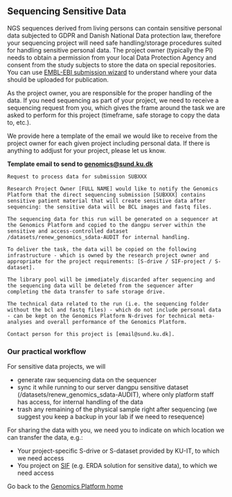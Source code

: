 ## Sequencing Sensitive Data


NGS sequences derived from living persons can contain sensitive personal data subjected to GDPR and Danish National Data protection law, therefore your sequencing project will need safe handling/storage procedures suited for handling sensitive personal data. The project owner (typically the PI) needs to obtain a permission from your local Data Protection Agency and consent from the study subjects to store the data on special repositories. You can use [EMBL-EBI submission wizard](https://www.ebi.ac.uk/submission/) to understand where your data should be uploaded for publication.

As the project owner, you are responsible for the proper handling of the data. If you need sequencing as part of your project, we need to receive a sequencing request from you, which gives the frame around the task we are asked to perform for this project (timeframe, safe storage to copy the data to, etc.).

We provide here a template of the email we would like to receive from the project owner for each given project including personal data. If there is anything to addjust for your project, please let us know.


**Template email to send to genomics@sund.ku.dk**
 
```
Request to process data for submission SUBXXX

Research Project Owner [FULL NAME] would like to notify the Genomics Platform that the direct sequencing submission [SUBXXX] contains sensitive patient material that will create sensitive data after sequencing: the sensitive data will be BCL images and fastq files.
 
The sequencing data for this run will be generated on a sequencer at the Genomics Platform and copied to the dangpu server within the sensitive and access-controlled dataset /datasets/renew_genomics_sdata-AUDIT for internal handling. 

To deliver the task, the data will be copied on the following infrastructure - which is owned by the research project owner and appropriate for the project requirements: [S-drive / SIF-project / S-dataset]. 

The library pool will be immediately discarded after sequencing and the sequencing data will be deleted from the sequencer after completing the data transfer to safe storage drive. 

The technical data related to the run (i.e. the sequencing folder without the bcl and fastq files) - which do not include personal data - can be kept on the Genomics Platform N-drives for technical meta-analyses and overall performance of the Genomics Platform. 

Contact person for this project is [email@sund.ku.dk].
``` 

### Our practical workflow

For sensitive data projects, we will 
   * generate raw sequencing data on the sequencer
   * sync it while running to our server dangpu sensitive dataset (/datasets/renew_genomics_sdata-AUDIT), where only platform staff has access, for internal handling of the data
   * trash any remaining of the physical sample right after sequencing (we suggest you keep a backup in your lab if we need to resequence)

For sharing the data with you, we need you to indicate on which location we can transfer the data, e.g.:
   * Your project-specific S-drive or S-dataset provided by KU-IT, to which we need access
   * You project on [SIF](https://sif.ku.dk) (e.g. ERDA solution for sensitive data), to which we need access
  



Go back to the [Genomics Platform home](https://sundgenomics.github.io)
